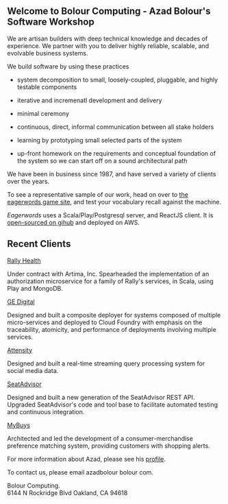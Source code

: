 ---
---

## Welcome to Bolour Computing - Azad Bolour's Software Workshop

We are artisan builders with deep technical knowledge and decades of experience.
We partner with you to deliver highly reliable, scalable, and evolvable business systems.

We build software by using these practices 

- system decomposition to small, loosely-coupled, pluggable, and highly testable components

- iterative and incremenatl development and delivery

- minimal ceremony 

- continuous, direct, informal communication between all stake holders

- learning by prototyping small selected parts of the system 

- up-front homework on the requirements and conceptual foundation of the system so we can start off on a sound architectural path

We have been in business since 1987, and have served a variety of clients over the years.

To see a representative sample of our work, head on over to 
[the eagerwords game site](https://eagerwords.com), and test your 
vocabulary recall against the machine.

_Eagerwords_ uses a Scala/Play/Postgresql server, and ReactJS client.
It is [open-sourced on gihub](https://github.com/azadbolour/eagerwords.com) and
deployed on AWS.

## Recent Clients

[Rally Health](https://www.rallyhealth.com/)

Under contract with Artima, Inc. Spearheaded the implementation of an
authorization microservice for a family of Rally's services, in Scala, using
Play and MongoDB. 

[GE Digital](http://www.ge.com/digital/)

Designed and built a composite deployer for systems composed of multiple
micro-services and deployed to Cloud Foundry with emphasis on the traceability,
atomicity, and performance of deployments involving multiple services.

[Attensity](http://www.attensity.com/)
 
Designed and built a real-time streaming query
processing system for social media data.

[SeatAdvisor](href="https://www.seatadvisor.com)

Designed and built a new generation of the
SeatAdvisor REST API. Upgraded SeatAdvisor's code and tool base to facilitate
automated testing and continuous integration.

[MyBuys](http://www.mybuys.com/)

Architected and led the development of a consumer-merchandise
preference matching system, providing customers with shopping alerts.

For more information about Azad, please see his [profile](profile.md).

To contact us, please email azadbolour bolour com.

Bolour Computing.  
6144 N Rockridge Blvd
Oakland, CA 94618
